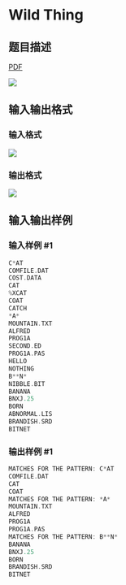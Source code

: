 # Wild Thing

## 题目描述

[problemUrl]: https://uva.onlinejudge.org/index.php?option=com_onlinejudge&Itemid=8&category=6&page=show_problem&problem=416

[PDF](https://uva.onlinejudge.org/external/4/p475.pdf)

![](https://cdn.luogu.com.cn/upload/vjudge_pic/UVA475/35d2de65351e507f5d5a14c841183f1648a31618.png)

## 输入输出格式

### 输入格式

![](https://cdn.luogu.com.cn/upload/vjudge_pic/UVA475/cbd1be965560a49157b4b2c4c9b938eebd2c5636.png)

### 输出格式

![](https://cdn.luogu.com.cn/upload/vjudge_pic/UVA475/99b366e0c6012cbbb2f8b21af39563836f7290d2.png)

## 输入输出样例

### 输入样例 #1

```cpp
C*AT
COMFILE.DAT
COST.DATA
CAT
%XCAT
COAT
CATCH
*A*
MOUNTAIN.TXT
ALFRED
PROG1A
SECOND.ED
PROG1A.PAS
HELLO
NOTHING
B**N*
NIBBLE.BIT
BANANA
BNXJ.25
BORN
ABNORMAL.LIS
BRANDISH.SRD
BITNET
```


### 输出样例 #1

```cpp
MATCHES FOR THE PATTERN: C*AT
COMFILE.DAT
CAT
COAT
MATCHES FOR THE PATTERN: *A*
MOUNTAIN.TXT
ALFRED
PROG1A
PROG1A.PAS
MATCHES FOR THE PATTERN: B**N*
BANANA
BNXJ.25
BORN
BRANDISH.SRD
BITNET
```


